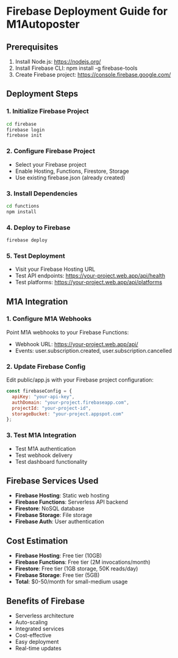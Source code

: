 # Firebase Deployment Guide for M1Autoposter

## Prerequisites
1. Install Node.js: https://nodejs.org/
2. Install Firebase CLI: npm install -g firebase-tools
3. Create Firebase project: https://console.firebase.google.com/

## Deployment Steps

### 1. Initialize Firebase Project
```bash
cd firebase
firebase login
firebase init
```

### 2. Configure Firebase Project
- Select your Firebase project
- Enable Hosting, Functions, Firestore, Storage
- Use existing firebase.json (already created)

### 3. Install Dependencies
```bash
cd functions
npm install
```

### 4. Deploy to Firebase
```bash
firebase deploy
```

### 5. Test Deployment
- Visit your Firebase Hosting URL
- Test API endpoints: https://your-project.web.app/api/health
- Test platforms: https://your-project.web.app/api/platforms

## M1A Integration

### 1. Configure M1A Webhooks
Point M1A webhooks to your Firebase Functions:
- Webhook URL: https://your-project.web.app/api/
- Events: user.subscription.created, user.subscription.cancelled

### 2. Update Firebase Config
Edit public/app.js with your Firebase project configuration:
```javascript
const firebaseConfig = {
  apiKey: "your-api-key",
  authDomain: "your-project.firebaseapp.com",
  projectId: "your-project-id",
  storageBucket: "your-project.appspot.com"
};
```

### 3. Test M1A Integration
- Test M1A authentication
- Test webhook delivery
- Test dashboard functionality

## Firebase Services Used
- **Firebase Hosting**: Static web hosting
- **Firebase Functions**: Serverless API backend
- **Firestore**: NoSQL database
- **Firebase Storage**: File storage
- **Firebase Auth**: User authentication

## Cost Estimation
- **Firebase Hosting**: Free tier (10GB)
- **Firebase Functions**: Free tier (2M invocations/month)
- **Firestore**: Free tier (1GB storage, 50K reads/day)
- **Firebase Storage**: Free tier (5GB)
- **Total**: $0-50/month for small-medium usage

## Benefits of Firebase
- Serverless architecture
- Auto-scaling
- Integrated services
- Cost-effective
- Easy deployment
- Real-time updates
